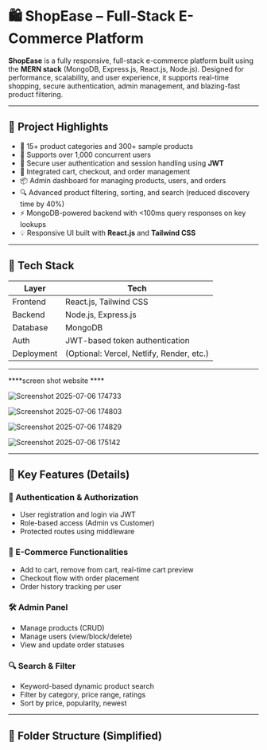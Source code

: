 # 🛍️ ShopEase – Full-Stack E-Commerce Platform

**ShopEase** is a fully responsive, full-stack e-commerce platform built using the **MERN stack** (MongoDB, Express.js, React.js, Node.js). Designed for performance, scalability, and user experience, it supports real-time shopping, secure authentication, admin management, and blazing-fast product filtering.

---

## 🚀 Project Highlights

- 🛒 15+ product categories and 300+ sample products
- 👥 Supports over 1,000 concurrent users
- 🔐 Secure user authentication and session handling using **JWT**
- 🧾 Integrated cart, checkout, and order management
- 📦 Admin dashboard for managing products, users, and orders
- 🔍 Advanced product filtering, sorting, and search (reduced discovery time by 40%)
- ⚡ MongoDB-powered backend with <100ms query responses on key lookups
- 💡 Responsive UI built with **React.js** and **Tailwind CSS**

---

## 📁 Tech Stack

| Layer         | Tech                             |
|--------------|----------------------------------|
| Frontend     | React.js, Tailwind CSS           |
| Backend      | Node.js, Express.js              |
| Database     | MongoDB                          |
| Auth         | JWT-based token authentication   |
| Deployment   | (Optional: Vercel, Netlify, Render, etc.) |

---

****screen shot website ****

![Screenshot 2025-07-06 174733](https://github.com/user-attachments/assets/180c1a56-6963-4287-a75e-03bf8a4b2097)

![Screenshot 2025-07-06 174803](https://github.com/user-attachments/assets/28dbb635-f83d-47cc-945e-7e05fb373b90)

![Screenshot 2025-07-06 174829](https://github.com/user-attachments/assets/64c52de4-08ca-4ad4-9257-f27abe5eff38)

![Screenshot 2025-07-06 175142](https://github.com/user-attachments/assets/94f396bc-5ec7-4ebf-a1ec-8097f3c920c5)





---

## 🧠 Key Features (Details)

### 🔐 Authentication & Authorization
- User registration and login via JWT
- Role-based access (Admin vs Customer)
- Protected routes using middleware

### 🛒 E-Commerce Functionalities
- Add to cart, remove from cart, real-time cart preview
- Checkout flow with order placement
- Order history tracking per user

### 🛠️ Admin Panel
- Manage products (CRUD)
- Manage users (view/block/delete)
- View and update order statuses

### 🔍 Search & Filter
- Keyword-based dynamic product search
- Filter by category, price range, ratings
- Sort by price, popularity, newest

---

## 🧾 Folder Structure (Simplified)


